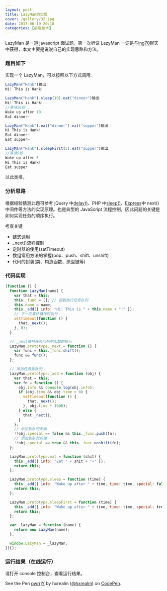 ```yaml
---
layout: post
title: LazyMan的实现
cover: /gallery/32.jpg
date: 2017-06-19 20:10
categories: [前端技术]
---
```


LazyMan 是一道 javascript 面试题，第一次听说 LazyMan 一词是与[ing70](http://www.ing70.com/)聊天中获得，本文主要是说说自己的实现思路和方法。

### 题目如下

实现一个 LazyMan，可以按照以下方式调用:

```javascript
LazyMan("Hank")输出:
Hi! This is Hank!

LazyMan("Hank").sleep(10).eat("dinner")输出
Hi! This is Hank!
//等待10秒..
Wake up after 10
Eat dinner~

LazyMan("Hank").eat("dinner").eat("supper")输出
Hi This is Hank!
Eat dinner~
Eat supper~

LazyMan("Hank").sleepFirst(5).eat("supper")输出
//等待5秒
Wake up after 5
Hi This is Hank!
Eat supper
```

以此类推。

### 分析思路

根据经验猜测此题可参考 jQuery 中[delay()](http://api.jquery.com/delay/)、PHP 中[sleep()](http://www.php.net/manual/en/function.sleep.php)、[Express](http://www.expressjs.com.cn/4x/api.html)中 next()中间件等方法的实现原理。也是典型的 JavaScript 流程控制，因此问题的关键是如何实现任务的顺序执行。

<!--more-->

考查关键

- 链式调用
- \_next()流程控制
- 定时器的使用(setTimeout)
- 数组常用方法的掌握(pop、push、shift、unshift)
- 代码的封装(类、构造函数、原型链等)

### 代码实现

```javascript
(function () {
  function LazyMan(name) {
    var that = this;
    this._func = []; // 函数执行任务队列
    this.name = name;
    this._add({ info: "Hi! This is " + this.name + "!" });
    // 下一次事件循环时执行
    setTimeout(function () {
      that._next();
    }, 0);
  }

  // _next维持任务队列中函数的执行
  LazyMan.prototype._next = function () {
    var func = this._func.shift();
    func && func();
  };

  // 添加任务到队列
  LazyMan.prototype._add = function (obj) {
    var that = this;
    var fn = function () {
      obj.info && console.log(obj.info);
      if (obj.time && obj.time > 0) {
        setTimeout(function () {
          that._next();
        }, obj.time * 1000);
      } else {
        that._next();
      }
    };
    // 添加到队列末端
    !!obj.special == false && this._func.push(fn);
    // 添加到队列前端
    !!obj.special == true && this._func.unshift(fn);
  };

  LazyMan.prototype.eat = function (shit) {
    this._add({ info: "Eat " + shit + "~" });
    return this;
  };

  LazyMan.prototype.sleep = function (time) {
    this._add({ info: "Wake up after " + time, time: time, special: false });
    return this;
  };

  LazyMan.prototype.sleepFirst = function (time) {
    this._add({ info: "Wake up after " + time, time: time, special: true });
    return this;
  };

  var _lazyMan = function (name) {
    return new LazyMan(name);
  };

  window.LazyMan = _lazyMan;
})();
```

### 运行结果（在线运行）

请打开 console 控制台，查看运行结果。

<p data-height="265" data-theme-id="0" data-slug-hash="pwrrjY" data-default-tab="js" data-user="hxrealm" data-embed-version="2" data-pen-title="pwrrjY" class="codepen">See the Pen <a href="https://codepen.io/hxrealm/pen/pwrrjY/">pwrrjY</a> by hxrealm (<a href="https://codepen.io/hxrealm">@hxrealm</a>) on <a href="https://codepen.io">CodePen</a>.</p>
<script async src="https://production-assets.codepen.io/assets/embed/ei.js"></script>
